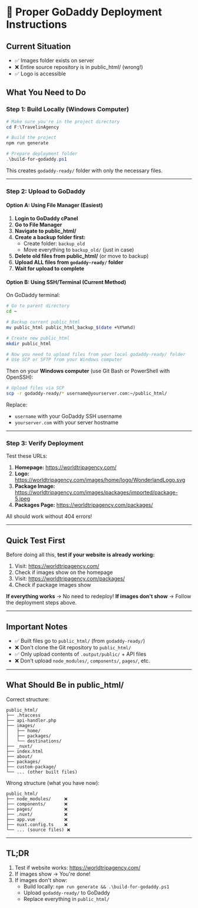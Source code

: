 # 🚀 Proper GoDaddy Deployment Instructions

## Current Situation
- ✅ Images folder exists on server
- ❌ Entire source repository is in public_html/ (wrong!)
- ✅ Logo is accessible

## What You Need to Do

### Step 1: Build Locally (Windows Computer)

```powershell
# Make sure you're in the project directory
cd F:\TravelinAgency

# Build the project
npm run generate

# Prepare deployment folder
.\build-for-godaddy.ps1
```

This creates `godaddy-ready/` folder with only the necessary files.

---

### Step 2: Upload to GoDaddy

#### Option A: Using File Manager (Easiest)

1. **Login to GoDaddy cPanel**
2. **Go to File Manager**
3. **Navigate to public_html/**
4. **Create a backup folder first:**
   - Create folder: `backup_old`
   - Move everything to `backup_old/` (just in case)
5. **Delete old files from public_html/** (or move to backup)
6. **Upload ALL files from `godaddy-ready/` folder**
7. **Wait for upload to complete**

#### Option B: Using SSH/Terminal (Current Method)

On GoDaddy terminal:

```bash
# Go to parent directory
cd ~

# Backup current public_html
mv public_html public_html_backup_$(date +%Y%m%d)

# Create new public_html
mkdir public_html

# Now you need to upload files from your local godaddy-ready/ folder
# Use SCP or SFTP from your Windows computer
```

Then on your **Windows computer** (use Git Bash or PowerShell with OpenSSH):

```bash
# Upload files via SCP
scp -r godaddy-ready/* username@yourserver.com:~/public_html/
```

Replace:
- `username` with your GoDaddy SSH username
- `yourserver.com` with your server hostname

---

### Step 3: Verify Deployment

Test these URLs:

1. **Homepage:** https://worldtripagency.com/
2. **Logo:** https://worldtripagency.com/images/home/logo/WonderlandLogo.svg
3. **Package Image:** https://worldtripagency.com/images/packages/imported/package-5.jpeg
4. **Packages Page:** https://worldtripagency.com/packages/

All should work without 404 errors!

---

## Quick Test First

Before doing all this, **test if your website is already working:**

1. Visit: https://worldtripagency.com/
2. Check if images show on the homepage
3. Visit: https://worldtripagency.com/packages/
4. Check if package images show

**If everything works** → No need to redeploy!
**If images don't show** → Follow the deployment steps above.

---

## Important Notes

- ✅ Built files go to `public_html/` (from `godaddy-ready/`)
- ❌ Don't clone the Git repository to `public_html/`
- ✅ Only upload contents of `.output/public/` + API files
- ❌ Don't upload `node_modules/`, `components/`, `pages/`, etc.

---

## What Should Be in public_html/

Correct structure:
```
public_html/
├── .htaccess
├── api-handler.php
├── images/
│   ├── home/
│   ├── packages/
│   └── destinations/
├── _nuxt/
├── index.html
├── about/
├── packages/
├── custom-package/
└── ... (other built files)
```

Wrong structure (what you have now):
```
public_html/
├── node_modules/     ❌
├── components/       ❌
├── pages/            ❌
├── .nuxt/            ❌
├── app.vue           ❌
├── nuxt.config.ts    ❌
└── ... (source files) ❌
```

---

## TL;DR

1. Test if website works: https://worldtripagency.com/
2. If images show → You're done!
3. If images don't show:
   - Build locally: `npm run generate && .\build-for-godaddy.ps1`
   - Upload `godaddy-ready/` to GoDaddy
   - Replace everything in `public_html/`

